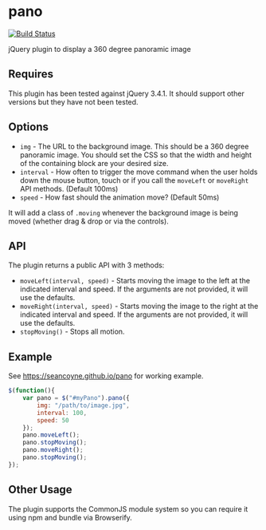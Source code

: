 pano
====

[![Build Status](https://travis-ci.org/seancoyne/pano.svg?branch=master)](https://travis-ci.org/seancoyne/pano)

jQuery plugin to display a 360 degree panoramic image

## Requires

This plugin has been tested against jQuery 3.4.1.  It should support other versions but they have not been tested.

## Options

* `img` - The URL to the background image.  This should be a 360 degree panoramic image.  You should set the CSS so that the width and height of the containing block are your desired size.
* `interval` - How often to trigger the move command when the user holds down the mouse button, touch or if you call the `moveLeft` or `moveRight` API methods. (Default 100ms)
* `speed` - How fast should the animation move? (Default 50ms)

It will add a class of `.moving` whenever the background image is being moved (whether drag & drop or via the controls).

## API

The plugin returns a public API with 3 methods:

* `moveLeft(interval, speed)` - Starts moving the image to the left at the indicated interval and speed.  If the arguments are not provided, it will use the defaults.
* `moveRight(interval, speed)` - Starts moving the image to the right at the indicated interval and speed.  If the arguments are not provided, it will use the defaults.
* `stopMoving()` - Stops all motion.

## Example

See https://seancoyne.github.io/pano for working example.

```javascript
$(function(){
	var pano = $("#myPano").pano({
		img: "/path/to/image.jpg",
		interval: 100,
		speed: 50
	});
	pano.moveLeft();
	pano.stopMoving();
	pano.moveRight();
	pano.stopMoving();
});
```

## Other Usage

The plugin supports the CommonJS module system so you can require it using npm and bundle via Browserify.